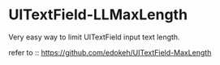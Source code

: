 # UITextField-LLMaxLength
Very easy way to limit UITextField input text length.


refer to :: https://github.com/edokeh/UITextField-MaxLength 



